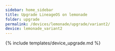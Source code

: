 ```yaml
---
sidebar: home_sidebar
title: Upgrade LineageOS on lemonade
folder: upgrade
permalink: /devices/lemonade/upgrade/variant2/
device: lemonade_variant2
---
```

{% include templates/device_upgrade.md %}
